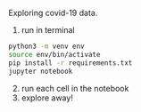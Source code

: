 Exploring covid-19 data.

1. run in terminal
```bash
python3 -m venv env
source env/bin/activate
pip install -r requirements.txt
jupyter notebook
```
2. run each cell in the notebook
3. explore away!
